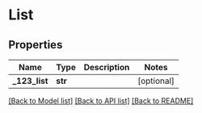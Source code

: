 # List

## Properties
Name | Type | Description | Notes
------------ | ------------- | ------------- | -------------
**_123_list** | **str** |  | [optional] 

[[Back to Model list]](../README.md#documentation-for-models) [[Back to API list]](../README.md#documentation-for-api-endpoints) [[Back to README]](../README.md)

